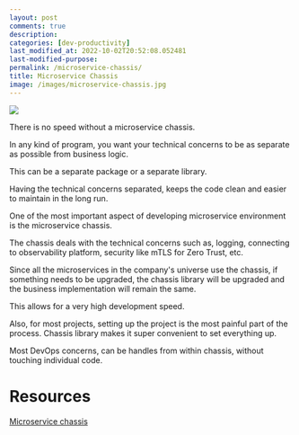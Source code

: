 ```yaml
---
layout: post
comments: true
description: 
categories: [dev-productivity]
last_modified_at: 2022-10-02T20:52:08.052481
last-modified-purpose:
permalink: /microservice-chassis/
title: Microservice Chassis
image: /images/microservice-chassis.jpg
---
```

![](/images/microservice-chassis.jpg)

There is no speed without a microservice chassis.

In any kind of program, you want your technical concerns to be as separate as possible from business logic.

This can be a separate package or a separate library.

Having the technical concerns separated, keeps the code clean and easier to maintain in the long run.

One of the most important aspect of developing microservice environment is the microservice chassis.

The chassis deals with the technical concerns such as, logging, connecting to observability platform, security like mTLS for Zero Trust, etc.

Since all the microservices in the company's universe use the chassis, if something needs to be upgraded, the chassis library will be upgraded and the business implementation will remain the same.

This allows for a very high development speed.

Also, for most projects, setting up the project is the most painful part of the process. Chassis library makes it super convenient to set everything up.

Most DevOps concerns, can be handles from within chassis, without touching individual code.

# Resources

[Microservice chassis](https://microservices.io/patterns/microservice-chassis.html)